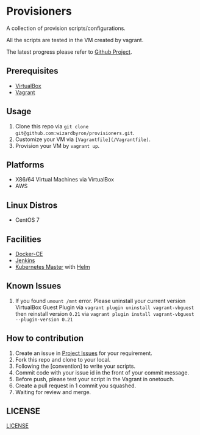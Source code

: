 # Provisioners

A collection of provision scripts/configurations. 

All the scripts are tested in the VM created by vagrant.

The latest progress please refer to [Github Project](https://github.com/wizardbyron/provisioners/projects/1).

## Prerequisites

* [VirtualBox](https://www.virtualbox.org/)
* [Vagrant](https://vagrantup.com/)

## Usage

1. Clone this repo via `git clone git@github.com:wizardbyron/provisioners.git`.
2. Customize your VM via `[Vagrantfile](/Vagrantfile)`.
3. Provision your VM by `vagrant up`.

## Platforms

* X86/64 Virtual Machines via VirtualBox
* AWS

## Linux Distros

* CentOS 7

## Facilities

* [Docker-CE](https://www.docker.com)
* [Jenkins](https://www.jenkins.io)
* [Kubernetes Master](https://kubernetes.io) with [Helm](https://helm.sh)

## Known Issues

1. If you found `umount /mnt` error. Please uninstall your current version VirtualBox Guest Plugin via `vagrant plugin uninstall vagrant-vbguest` then reinstall version `0.21` via `vagrant plugin install vagrant-vbguest --plugin-version 0.21`


## How to contribution

1. Create an issue in [Project Issues](https://github.com/wizardbyron/provisioners/issues) for your requirement.
2. Fork this repo and clone to your local.
3. Following the [convention] to write your scripts.
4. Commit code with your issue id in the front of your commit message.
5. Before push, please test your script in the Vagrant in onetouch.
6. Create a pull request in 1 commit you squashed.
7. Waiting for review and merge.

## LICENSE

[LICENSE](/LICENSE)
